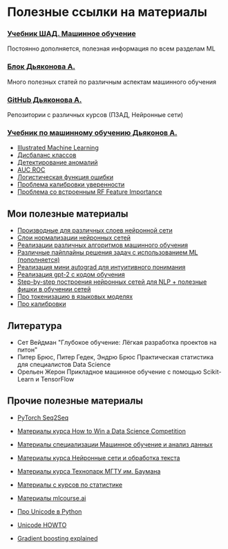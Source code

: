 # Полезные ссылки на материалы

### [Учебник ШАД. Машинное обучение](https://academy.yandex.ru/handbook/ml)
Постоянно дополняется, полезная информация по всем разделам ML

### [Блок Дьяконова А.](https://alexanderdyakonov.wordpress.com/)
Много полезных статей по различным аспектам машинного обучения

### [GitHub Дьяконова А.](https://github.com/Dyakonov)
Репозитории с различных курсов (ПЗАД, Нейронные сети)

### [Учебник по машинному обучению Дьяконов А.](https://github.com/Dyakonov/MLDM_BOOK)

- [Illustrated Machine Learning](https://illustrated-machine-learning.github.io/)
- [Дисбаланс классов](https://alexanderdyakonov.wordpress.com/2021/05/27/imbalance/)
- [Детектирование аномалий](https://alexanderdyakonov.wordpress.com/2017/04/19/%d0%bf%d0%be%d0%b8%d1%81%d0%ba-%d0%b0%d0%bd%d0%be%d0%bc%d0%b0%d0%bb%d0%b8%d0%b9-anomaly-detection/)
- [AUC ROC](https://alexanderdyakonov.wordpress.com/?s=AUC+ROC)
- [Логистическая функция ошибки](https://alexanderdyakonov.wordpress.com/2018/03/12/%d0%bb%d0%be%d0%b3%d0%b8%d1%81%d1%82%d0%b8%d1%87%d0%b5%d1%81%d0%ba%d0%b0%d1%8f-%d1%84%d1%83%d0%bd%d0%ba%d1%86%d0%b8%d1%8f-%d0%be%d1%88%d0%b8%d0%b1%d0%ba%d0%b8/)
- [Проблема калибровки уверенности](https://alexanderdyakonov.wordpress.com/2020/03/27/%d0%bf%d1%80%d0%be%d0%b1%d0%bb%d0%b5%d0%bc%d0%b0-%d0%ba%d0%b0%d0%bb%d0%b8%d0%b1%d1%80%d0%be%d0%b2%d0%ba%d0%b8-%d1%83%d0%b2%d0%b5%d1%80%d0%b5%d0%bd%d0%bd%d0%be%d1%81%d1%82%d0%b8/)
- [Проблема со встроенным RF Feature Importance](https://explained.ai/rf-importance/)

## Мои полезные материалы

- [Производные для различных слоев нейронной сети](https://github.com/RomanSafronenkov/ds_stuff/blob/main/Useful%20Stuff/%D0%A7%D0%B5%D1%80%D0%BD%D0%BE%D0%B2%D0%B8%D0%BA%D0%B8/Layer%20derivatives.ipynb)
- [Слои нормализации нейронных сетей](https://github.com/RomanSafronenkov/ds_stuff/blob/main/Useful%20Stuff/%D0%A7%D0%B5%D1%80%D0%BD%D0%BE%D0%B2%D0%B8%D0%BA%D0%B8/NNNormalizations.ipynb)
- [Реализации различных алгоритмов машинного обучения](https://github.com/RomanSafronenkov/Algorithms)
- [Различные пайплайны решения задач с использованием ML (пополняется)](https://github.com/RomanSafronenkov/ds_stuff/tree/main/Useful%20Stuff/Works)
- [Реализация мини autograd для интуитивного понимания](https://github.com/RomanSafronenkov/ds_stuff/tree/main/Useful%20Stuff/Notebooks/Autograd)
- [Реализация gpt-2 с кодом обучения](https://github.com/RomanSafronenkov/ds_stuff/tree/main/Useful%20Stuff/Notebooks/gpt-2)
- [Step-by-step построения нейронных сетей для NLP + полезные фишки в обучении сетей](https://github.com/RomanSafronenkov/ds_stuff/tree/main/Useful%20Stuff/Notebooks/Makemore)
- [Про токенизацию в языковых моделях](https://github.com/RomanSafronenkov/ds_stuff/tree/main/Useful%20Stuff/Notebooks/Tokenization)
- [Про калибровки](https://github.com/RomanSafronenkov/ds_stuff/tree/main/Useful%20Stuff/Notebooks/Calibration)

## Литература

- Сет Вейдман "Глубокое обучение: Лёгкая разработка проектов на питон"
- Питер Брюс, Питер Гедек, Эндрю Брюс Практическая статистика для специалистов Data Science
- Орельен Жерон Прикладное машинное обучение с помощью Scikit-Learn и TensorFlow

## Прочие полезные материалы

- [PyTorch Seq2Seq](https://github.com/RomanSafronenkov/pytorch-seq2seq)
- [Материалы курса How to Win a Data Science Competition](https://github.com/RomanSafronenkov/ds_stuff/tree/main/Different%20courses/How%20to%20Win%20a%20Data%20Science%20Competition)
- [Материалы специализации Машинное обучение и анализ данных](https://github.com/RomanSafronenkov/ds_stuff/tree/main/Different%20courses/%D0%A1%D0%BF%D0%B5%D1%86%D0%B8%D0%B0%D0%BB%D0%B8%D0%B7%D0%B0%D1%86%D0%B8%D1%8F.%20%D0%9C%D0%B0%D1%88%D0%B8%D0%BD%D0%BD%D0%BE%D0%B5%20%D0%BE%D0%B1%D1%83%D1%87%D0%B5%D0%BD%D0%B8%D0%B5%20%D0%B8%20%D0%B0%D0%BD%D0%B0%D0%BB%D0%B8%D0%B7%20%D0%B4%D0%B0%D0%BD%D0%BD%D1%8B%D1%85)
- [Материалы курса Нейронные сети и обработка текста](https://github.com/RomanSafronenkov/ds_stuff/tree/main/Different%20courses/%D0%9D%D0%B5%D0%B9%D1%80%D0%BE%D0%BD%D0%BD%D1%8B%D0%B5%20%D1%81%D0%B5%D1%82%D0%B8%20%D0%B8%20%D0%BE%D0%B1%D1%80%D0%B0%D0%B1%D0%BE%D1%82%D0%BA%D0%B0%20%D1%82%D0%B5%D0%BA%D1%81%D1%82%D0%B0)
- [Материалы курса Технопарк МГТУ им. Баумана](https://github.com/RomanSafronenkov/ds_stuff/tree/main/University/%D0%A2%D0%B5%D1%85%D0%BD%D0%BE%D0%BF%D0%B0%D1%80%D0%BA)
- [Материалы с курсов по статистике](https://github.com/RomanSafronenkov/statistics_course)
- [Материалы mlcourse.ai](https://github.com/RomanSafronenkov/mlcourse.ai)

- [Про Unicode в Python](https://timeweb.cloud/tutorials/python/kak-rabotat-s-unicode-v-python)
- [Unicode HOWTO](https://docs.python.org/3/howto/unicode.html)

- [Gradient boosting explained](https://www.youtube.com/watch?v=3CC4N4z3GJc&t=178s&ab_channel=StatQuestwithJoshStarmer)

